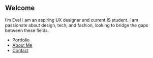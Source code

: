 ## Welcome

I’m Eve! I am an aspiring UX designer and current IS student. I am passionate about design, tech, and fashion, looking to bridge the gaps between these fields.

- [Portfolio]()
- [About Me]() 
- [Contact]()
